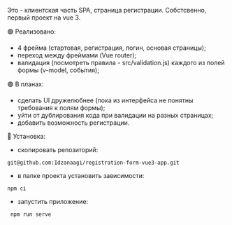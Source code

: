 Это - клиентская часть SPA, страница регистрации. Собстсвенно, первый проект на vue 3.

:green_circle: Реализовано:
- 4 фрейма (стартовая, регистрация, логин, основая страницы);
- переход между фреймами (Vue router);
- валидация (посмотреть правила - src/validation.js) каждого из полей формы (v-model, события);

:purple_circle: В планах:
- сделать UI дружелюбнее (пока из интерфейса не понятны требования к полям формы);
- уйти от дублирования кода при валидации на разных страницах;
- добавить возможность регистрации.

:large_blue_circle: Установка:
- скопировать репозиторий: 
```
git@github.com:Idzanaagi/registration-form-vue3-app.git
```
- в папке проекта установить зависимости:
```
npm ci
```
- запустить приложениe:
```
 npm run serve
 ```
 
